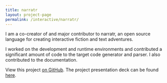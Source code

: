 ```yaml
---
title: narratr
layout: project-page
permalink: /interactive/narratr/
---
```


I am a co-creator of and major contributor to narratr, an open source language for creating interactive fiction and text adventures.

I worked on the development and runtime environments and contributed a significant amount of code to the target code generator and parser. I also contributed to the documentation.

View this project [on GitHub](https://github.com/cswatt/narratr). The project presentation deck can be found [here](http://www.cs.columbia.edu/~aho/cs4115/Lectures/15-05-11_narratr.pdf).
